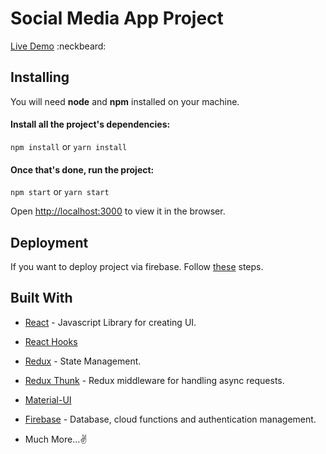 
# Social Media App Project

[Live Demo](https://react-social-media-app-b648b.web.app/) :neckbeard:


## Installing

You will need **node** and **npm** installed on your machine.

#### Install all the project's dependencies:

`npm install` or `yarn install`
  
#### Once that's done, run the project:

`npm start` or `yarn start`

Open [http://localhost:3000](http://localhost:3000/) to view it in the browser.


## Deployment

If you want to deploy project via firebase. Follow [these](https://firebase.google.com/docs/hosting) steps.

  
## Built With

-  [React](https://reactjs.org/) - Javascript Library for creating UI.

-  [React Hooks](https://reactjs.org/docs/hooks-intro.html)

-  [Redux](https://redux.js.org/) - State Management.

-  [Redux Thunk](https://github.com/reduxjs/redux-thunk) - Redux middleware for handling async requests.

-  [Material-UI](https://material-ui.com/)

-  [Firebase](https://firebase.google.com/) - Database, cloud functions and authentication management.

- Much More...✌